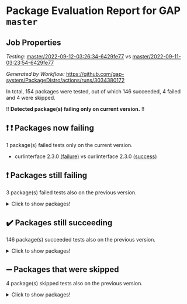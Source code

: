 # Package Evaluation Report for GAP `master`

## Job Properties

*Testing:* [master/2022-09-12-03:26:34-6429fe77](https://github.com/gap-system/PackageDistro/blob/data/reports/master/2022-09-12-03:26:34-6429fe77) vs [master/2022-09-11-03:23:54-6429fe77](https://github.com/gap-system/PackageDistro/blob/data/reports/master/2022-09-11-03:23:54-6429fe77)

*Generated by Workflow:* https://github.com/gap-system/PackageDistro/actions/runs/3034380172

In total, 154 packages were tested, out of which 146 succeeded, 4 failed and 4 were skipped.

:bangbang: **Detected package(s) failing only on current version.** :bangbang:

## :exclamation: :exclamation: Packages now failing

1 package(s) failed tests only on the current version.
- curlinterface 2.3.0 [(failure)](https://github.com/gap-system/PackageDistro/runs/8297708569?check_suite_focus=true) vs curlinterface 2.3.0 [(success)](https://github.com/gap-system/PackageDistro/runs/8289281027?check_suite_focus=true)

## :exclamation: Packages still failing

3 package(s) failed tests also on the previous version.
<details><summary>Click to show packages!</summary>

- hap 1.47 [(failure)](https://github.com/gap-system/PackageDistro/runs/8297710526?check_suite_focus=true)
- packagemanager 1.3 [(failure)](https://github.com/gap-system/PackageDistro/runs/8297712578?check_suite_focus=true)
- recog 1.3.2 [(failure)](https://github.com/gap-system/PackageDistro/runs/8297713361?check_suite_focus=true)
</details>

## :heavy_check_mark: Packages still succeeding

146 package(s) succeeded tests also on the previous version.
<details><summary>Click to show packages!</summary>

- 4ti2interface 2022.08-03 [(success)](https://github.com/gap-system/PackageDistro/runs/8297707189?check_suite_focus=true)
- ace 5.5 [(success)](https://github.com/gap-system/PackageDistro/runs/8297707242?check_suite_focus=true)
- aclib 1.3.2 [(success)](https://github.com/gap-system/PackageDistro/runs/8297707295?check_suite_focus=true)
- agt 0.2 [(success)](https://github.com/gap-system/PackageDistro/runs/8297707361?check_suite_focus=true)
- alnuth 3.2.1 [(success)](https://github.com/gap-system/PackageDistro/runs/8297707433?check_suite_focus=true)
- anupq 3.2.6 [(success)](https://github.com/gap-system/PackageDistro/runs/8297707503?check_suite_focus=true)
- atlasrep 2.1.5 [(success)](https://github.com/gap-system/PackageDistro/runs/8297707576?check_suite_focus=true)
- autodoc 2022.07.10 [(success)](https://github.com/gap-system/PackageDistro/runs/8297707633?check_suite_focus=true)
- automata 1.15 [(success)](https://github.com/gap-system/PackageDistro/runs/8297707699?check_suite_focus=true)
- automgrp 1.3.2 [(success)](https://github.com/gap-system/PackageDistro/runs/8297707750?check_suite_focus=true)
- autpgrp 1.11 [(success)](https://github.com/gap-system/PackageDistro/runs/8297707816?check_suite_focus=true)
- cap 2022.09-12 [(success)](https://github.com/gap-system/PackageDistro/runs/8297707877?check_suite_focus=true)
- caratinterface 2.3.4 [(success)](https://github.com/gap-system/PackageDistro/runs/8297707931?check_suite_focus=true)
- cddinterface 2022.08.11 [(success)](https://github.com/gap-system/PackageDistro/runs/8297708002?check_suite_focus=true)
- circle 1.6.5 [(success)](https://github.com/gap-system/PackageDistro/runs/8297708063?check_suite_focus=true)
- classicpres 1.22 [(success)](https://github.com/gap-system/PackageDistro/runs/8297708117?check_suite_focus=true)
- cohomolo 1.6.10 [(success)](https://github.com/gap-system/PackageDistro/runs/8297708157?check_suite_focus=true)
- congruence 1.2.4 [(success)](https://github.com/gap-system/PackageDistro/runs/8297708195?check_suite_focus=true)
- corelg 1.56 [(success)](https://github.com/gap-system/PackageDistro/runs/8297708244?check_suite_focus=true)
- crime 1.6 [(success)](https://github.com/gap-system/PackageDistro/runs/8297708277?check_suite_focus=true)
- crisp 1.4.5 [(success)](https://github.com/gap-system/PackageDistro/runs/8297708316?check_suite_focus=true)
- crypting 0.10.2 [(success)](https://github.com/gap-system/PackageDistro/runs/8297708351?check_suite_focus=true)
- cryst 4.1.25 [(success)](https://github.com/gap-system/PackageDistro/runs/8297708386?check_suite_focus=true)
- crystcat 1.1.10 [(success)](https://github.com/gap-system/PackageDistro/runs/8297708424?check_suite_focus=true)
- ctbllib 1.3.4 [(success)](https://github.com/gap-system/PackageDistro/runs/8297708463?check_suite_focus=true)
- cubefree 1.19 [(success)](https://github.com/gap-system/PackageDistro/runs/8297708501?check_suite_focus=true)
- cvec 2.7.6 [(success)](https://github.com/gap-system/PackageDistro/runs/8297708610?check_suite_focus=true)
- datastructures 0.2.7 [(success)](https://github.com/gap-system/PackageDistro/runs/8297708654?check_suite_focus=true)
- deepthought 1.0.5 [(success)](https://github.com/gap-system/PackageDistro/runs/8297708691?check_suite_focus=true)
- design 1.7 [(success)](https://github.com/gap-system/PackageDistro/runs/8297708736?check_suite_focus=true)
- difsets 2.3.1 [(success)](https://github.com/gap-system/PackageDistro/runs/8297708780?check_suite_focus=true)
- digraphs 1.6.0 [(success)](https://github.com/gap-system/PackageDistro/runs/8297708826?check_suite_focus=true)
- edim 1.3.5 [(success)](https://github.com/gap-system/PackageDistro/runs/8297708886?check_suite_focus=true)
- example 4.3.2 [(success)](https://github.com/gap-system/PackageDistro/runs/8297708942?check_suite_focus=true)
- examplesforhomalg 2022.08-04 [(success)](https://github.com/gap-system/PackageDistro/runs/8297709029?check_suite_focus=true)
- factint 1.6.3 [(success)](https://github.com/gap-system/PackageDistro/runs/8297709088?check_suite_focus=true)
- ferret 1.0.8 [(success)](https://github.com/gap-system/PackageDistro/runs/8297709144?check_suite_focus=true)
- fga 1.4.0 [(success)](https://github.com/gap-system/PackageDistro/runs/8297709203?check_suite_focus=true)
- fining 1.5 [(success)](https://github.com/gap-system/PackageDistro/runs/8297709251?check_suite_focus=true)
- float 1.0.3 [(success)](https://github.com/gap-system/PackageDistro/runs/8297709311?check_suite_focus=true)
- format 1.4.3 [(success)](https://github.com/gap-system/PackageDistro/runs/8297709364?check_suite_focus=true)
- forms 1.2.8 [(success)](https://github.com/gap-system/PackageDistro/runs/8297709434?check_suite_focus=true)
- fplsa 1.2.5 [(success)](https://github.com/gap-system/PackageDistro/runs/8297709498?check_suite_focus=true)
- fr 2.4.10 [(success)](https://github.com/gap-system/PackageDistro/runs/8297709555?check_suite_focus=true)
- francy 1.2.5 [(success)](https://github.com/gap-system/PackageDistro/runs/8297709613?check_suite_focus=true)
- fwtree 1.3 [(success)](https://github.com/gap-system/PackageDistro/runs/8297709672?check_suite_focus=true)
- gapdoc 1.6.6 [(success)](https://github.com/gap-system/PackageDistro/runs/8297709714?check_suite_focus=true)
- gauss 2022.09-01 [(success)](https://github.com/gap-system/PackageDistro/runs/8297709762?check_suite_focus=true)
- gaussforhomalg 2022.08-03 [(success)](https://github.com/gap-system/PackageDistro/runs/8297709819?check_suite_focus=true)
- gbnp 1.0.5 [(success)](https://github.com/gap-system/PackageDistro/runs/8297709889?check_suite_focus=true)
- generalizedmorphismsforcap 2022.08-01 [(success)](https://github.com/gap-system/PackageDistro/runs/8297709938?check_suite_focus=true)
- genss 1.6.7 [(success)](https://github.com/gap-system/PackageDistro/runs/8297710000?check_suite_focus=true)
- gradedmodules 2022.09-01 [(success)](https://github.com/gap-system/PackageDistro/runs/8297710082?check_suite_focus=true)
- gradedringforhomalg 2022.08-02 [(success)](https://github.com/gap-system/PackageDistro/runs/8297710149?check_suite_focus=true)
- grape 4.8.5 [(success)](https://github.com/gap-system/PackageDistro/runs/8297710216?check_suite_focus=true)
- groupoids 1.71 [(success)](https://github.com/gap-system/PackageDistro/runs/8297710302?check_suite_focus=true)
- grpconst 2.6.2 [(success)](https://github.com/gap-system/PackageDistro/runs/8297710344?check_suite_focus=true)
- guarana 0.96.3 [(success)](https://github.com/gap-system/PackageDistro/runs/8297710399?check_suite_focus=true)
- guava 3.17 [(success)](https://github.com/gap-system/PackageDistro/runs/8297710445?check_suite_focus=true)
- hapcryst 0.1.15 [(success)](https://github.com/gap-system/PackageDistro/runs/8297710577?check_suite_focus=true)
- hecke 1.5.3 [(success)](https://github.com/gap-system/PackageDistro/runs/8297710647?check_suite_focus=true)
- help 3.5 [(success)](https://github.com/gap-system/PackageDistro/runs/8297710711?check_suite_focus=true)
- homalg 2022.08-04 [(success)](https://github.com/gap-system/PackageDistro/runs/8297710766?check_suite_focus=true)
- homalgtocas 2022.09-01 [(success)](https://github.com/gap-system/PackageDistro/runs/8297710817?check_suite_focus=true)
- idrel 2.44 [(success)](https://github.com/gap-system/PackageDistro/runs/8297710855?check_suite_focus=true)
- images 1.3.1 [(success)](https://github.com/gap-system/PackageDistro/runs/8297710909?check_suite_focus=true)
- intpic 0.3.0 [(success)](https://github.com/gap-system/PackageDistro/runs/8297710973?check_suite_focus=true)
- io 4.7.2 [(success)](https://github.com/gap-system/PackageDistro/runs/8297711024?check_suite_focus=true)
- io_forhomalg 2022.09-01 [(success)](https://github.com/gap-system/PackageDistro/runs/8297711078?check_suite_focus=true)
- irredsol 1.4.3 [(success)](https://github.com/gap-system/PackageDistro/runs/8297711136?check_suite_focus=true)
- json 2.1.0 [(success)](https://github.com/gap-system/PackageDistro/runs/8297711181?check_suite_focus=true)
- jupyterkernel 1.4.1 [(success)](https://github.com/gap-system/PackageDistro/runs/8297711236?check_suite_focus=true)
- jupyterviz 1.5.6 [(success)](https://github.com/gap-system/PackageDistro/runs/8297711287?check_suite_focus=true)
- kan 1.34 [(success)](https://github.com/gap-system/PackageDistro/runs/8297711339?check_suite_focus=true)
- kbmag 1.5.9 [(success)](https://github.com/gap-system/PackageDistro/runs/8297711387?check_suite_focus=true)
- laguna 3.9.5 [(success)](https://github.com/gap-system/PackageDistro/runs/8297711433?check_suite_focus=true)
- liealgdb 2.2.1 [(success)](https://github.com/gap-system/PackageDistro/runs/8297711489?check_suite_focus=true)
- liepring 2.7 [(success)](https://github.com/gap-system/PackageDistro/runs/8297711534?check_suite_focus=true)
- liering 2.4.2 [(success)](https://github.com/gap-system/PackageDistro/runs/8297711588?check_suite_focus=true)
- linearalgebraforcap 2022.09-05 [(success)](https://github.com/gap-system/PackageDistro/runs/8297711640?check_suite_focus=true)
- localizeringforhomalg 2022.09-01 [(success)](https://github.com/gap-system/PackageDistro/runs/8297711685?check_suite_focus=true)
- loops 3.4.2 [(success)](https://github.com/gap-system/PackageDistro/runs/8297711726?check_suite_focus=true)
- lpres 1.0.3 [(success)](https://github.com/gap-system/PackageDistro/runs/8297711775?check_suite_focus=true)
- majoranaalgebras 1.4 [(success)](https://github.com/gap-system/PackageDistro/runs/8297711820?check_suite_focus=true)
- mapclass 1.4.5 [(success)](https://github.com/gap-system/PackageDistro/runs/8297711865?check_suite_focus=true)
- matgrp 0.70 [(success)](https://github.com/gap-system/PackageDistro/runs/8297711912?check_suite_focus=true)
- matricesforhomalg 2022.09-01 [(success)](https://github.com/gap-system/PackageDistro/runs/8297711964?check_suite_focus=true)
- modisom 2.5.3 [(success)](https://github.com/gap-system/PackageDistro/runs/8297712005?check_suite_focus=true)
- modulepresentationsforcap 2022.08-03 [(success)](https://github.com/gap-system/PackageDistro/runs/8297712055?check_suite_focus=true)
- modules 2022.09-01 [(success)](https://github.com/gap-system/PackageDistro/runs/8297712119?check_suite_focus=true)
- monoidalcategories 2022.09-02 [(success)](https://github.com/gap-system/PackageDistro/runs/8297712162?check_suite_focus=true)
- nconvex 2022.08-01 [(success)](https://github.com/gap-system/PackageDistro/runs/8297712198?check_suite_focus=true)
- nilmat 1.4.2 [(success)](https://github.com/gap-system/PackageDistro/runs/8297712240?check_suite_focus=true)
- nock 1.5 [(success)](https://github.com/gap-system/PackageDistro/runs/8297712287?check_suite_focus=true)
- normalizinterface 1.3.4 [(success)](https://github.com/gap-system/PackageDistro/runs/8297712329?check_suite_focus=true)
- nq 2.5.8 [(success)](https://github.com/gap-system/PackageDistro/runs/8297712380?check_suite_focus=true)
- numericalsgps 1.3.1 [(success)](https://github.com/gap-system/PackageDistro/runs/8297712418?check_suite_focus=true)
- openmath 11.5.1 [(success)](https://github.com/gap-system/PackageDistro/runs/8297712468?check_suite_focus=true)
- orb 4.8.5 [(success)](https://github.com/gap-system/PackageDistro/runs/8297712520?check_suite_focus=true)
- patternclass 2.4.2 [(success)](https://github.com/gap-system/PackageDistro/runs/8297712644?check_suite_focus=true)
- permut 2.0.4 [(success)](https://github.com/gap-system/PackageDistro/runs/8297712718?check_suite_focus=true)
- polenta 1.3.10 [(success)](https://github.com/gap-system/PackageDistro/runs/8297712814?check_suite_focus=true)
- polymaking 0.8.6 [(success)](https://github.com/gap-system/PackageDistro/runs/8297712892?check_suite_focus=true)
- primgrp 3.4.2 [(success)](https://github.com/gap-system/PackageDistro/runs/8297712966?check_suite_focus=true)
- profiling 2.5.0 [(success)](https://github.com/gap-system/PackageDistro/runs/8297713027?check_suite_focus=true)
- qpa 1.34 [(success)](https://github.com/gap-system/PackageDistro/runs/8297713095?check_suite_focus=true)
- quagroup 1.8.3 [(success)](https://github.com/gap-system/PackageDistro/runs/8297713149?check_suite_focus=true)
- radiroot 2.9 [(success)](https://github.com/gap-system/PackageDistro/runs/8297713214?check_suite_focus=true)
- rcwa 4.7.0 [(success)](https://github.com/gap-system/PackageDistro/runs/8297713260?check_suite_focus=true)
- rds 1.8 [(success)](https://github.com/gap-system/PackageDistro/runs/8297713318?check_suite_focus=true)
- repndecomp 1.2.1 [(success)](https://github.com/gap-system/PackageDistro/runs/8297713410?check_suite_focus=true)
- repsn 3.1.0 [(success)](https://github.com/gap-system/PackageDistro/runs/8297713452?check_suite_focus=true)
- resclasses 4.7.3 [(success)](https://github.com/gap-system/PackageDistro/runs/8297713501?check_suite_focus=true)
- ringsforhomalg 2022.08-04 [(success)](https://github.com/gap-system/PackageDistro/runs/8297713565?check_suite_focus=true)
- sco 2022.09-01 [(success)](https://github.com/gap-system/PackageDistro/runs/8297713614?check_suite_focus=true)
- scscp 2.3.1 [(success)](https://github.com/gap-system/PackageDistro/runs/8297713663?check_suite_focus=true)
- semigroups 5.0.2 [(success)](https://github.com/gap-system/PackageDistro/runs/8297713697?check_suite_focus=true)
- sglppow 2.2 [(success)](https://github.com/gap-system/PackageDistro/runs/8297713752?check_suite_focus=true)
- sgpviz 0.999.5 [(success)](https://github.com/gap-system/PackageDistro/runs/8297713797?check_suite_focus=true)
- simpcomp 2.1.14 [(success)](https://github.com/gap-system/PackageDistro/runs/8297713837?check_suite_focus=true)
- singular 2020.12.18 [(success)](https://github.com/gap-system/PackageDistro/runs/8297713898?check_suite_focus=true)
- sla 1.5.3 [(success)](https://github.com/gap-system/PackageDistro/runs/8297713928?check_suite_focus=true)
- smallgrp 1.5 [(success)](https://github.com/gap-system/PackageDistro/runs/8297714000?check_suite_focus=true)
- smallsemi 0.6.13 [(success)](https://github.com/gap-system/PackageDistro/runs/8297714056?check_suite_focus=true)
- sonata 2.9.4 [(success)](https://github.com/gap-system/PackageDistro/runs/8297714112?check_suite_focus=true)
- sophus 1.27 [(success)](https://github.com/gap-system/PackageDistro/runs/8297714174?check_suite_focus=true)
- spinsym 1.5.2 [(success)](https://github.com/gap-system/PackageDistro/runs/8297714223?check_suite_focus=true)
- standardff 0.9.4 [(success)](https://github.com/gap-system/PackageDistro/runs/8297714278?check_suite_focus=true)
- symbcompcc 1.3.2 [(success)](https://github.com/gap-system/PackageDistro/runs/8297714328?check_suite_focus=true)
- thelma 1.3 [(success)](https://github.com/gap-system/PackageDistro/runs/8297714382?check_suite_focus=true)
- tomlib 1.2.9 [(success)](https://github.com/gap-system/PackageDistro/runs/8297714420?check_suite_focus=true)
- toolsforhomalg 2022.09-04 [(success)](https://github.com/gap-system/PackageDistro/runs/8297714468?check_suite_focus=true)
- toric 1.9.5 [(success)](https://github.com/gap-system/PackageDistro/runs/8297714515?check_suite_focus=true)
- toricvarieties 2022.07.13 [(success)](https://github.com/gap-system/PackageDistro/runs/8297714587?check_suite_focus=true)
- transgrp 3.6.3 [(success)](https://github.com/gap-system/PackageDistro/runs/8297714653?check_suite_focus=true)
- ugaly 4.0.3 [(success)](https://github.com/gap-system/PackageDistro/runs/8297714696?check_suite_focus=true)
- unipot 1.5 [(success)](https://github.com/gap-system/PackageDistro/runs/8297714739?check_suite_focus=true)
- unitlib 4.1.0 [(success)](https://github.com/gap-system/PackageDistro/runs/8297714782?check_suite_focus=true)
- utils 0.76 [(success)](https://github.com/gap-system/PackageDistro/runs/8297714841?check_suite_focus=true)
- uuid 0.7 [(success)](https://github.com/gap-system/PackageDistro/runs/8297714900?check_suite_focus=true)
- walrus 0.9991 [(success)](https://github.com/gap-system/PackageDistro/runs/8297714953?check_suite_focus=true)
- wedderga 4.10.2 [(success)](https://github.com/gap-system/PackageDistro/runs/8297715013?check_suite_focus=true)
- xmod 2.88 [(success)](https://github.com/gap-system/PackageDistro/runs/8297715064?check_suite_focus=true)
- xmodalg 1.22 [(success)](https://github.com/gap-system/PackageDistro/runs/8297715122?check_suite_focus=true)
- yangbaxter 0.10.1 [(success)](https://github.com/gap-system/PackageDistro/runs/8297715169?check_suite_focus=true)
- zeromqinterface 0.14 [(success)](https://github.com/gap-system/PackageDistro/runs/8297715224?check_suite_focus=true)
</details>

## :heavy_minus_sign: Packages that were skipped

4 package(s) skipped tests also on the previous version.
<details><summary>Click to show packages!</summary>

- browse 1.8.14 [(skipped)](https://github.com/gap-system/PackageDistro/runs/8297598441?check_suite_focus=true)
- itc 1.5.1 [(skipped)](https://github.com/gap-system/PackageDistro/runs/8297598441?check_suite_focus=true)
- polycyclic 2.16 [(skipped)](https://github.com/gap-system/PackageDistro/runs/8297598441?check_suite_focus=true)
- xgap 4.31 [(skipped)](https://github.com/gap-system/PackageDistro/runs/8297598441?check_suite_focus=true)
</details>

